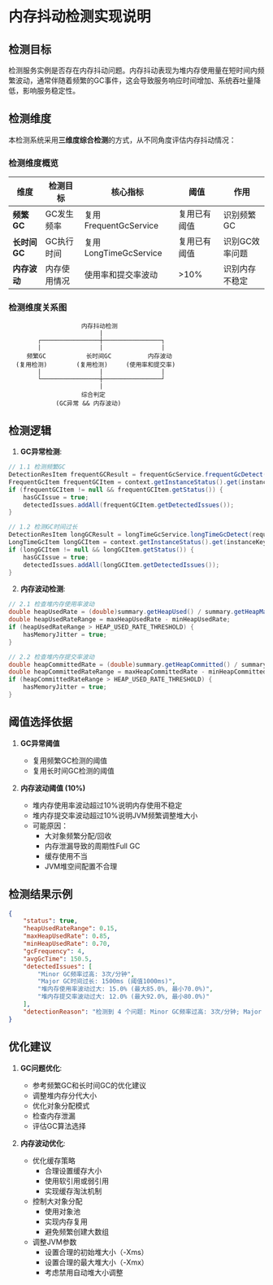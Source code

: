 # 内存抖动检测实现说明

## 检测目标

检测服务实例是否存在内存抖动问题。内存抖动表现为堆内存使用量在短时间内频繁波动，通常伴随着频繁的GC事件，这会导致服务响应时间增加、系统吞吐量降低，影响服务稳定性。

## 检测维度

本检测系统采用**三维度综合检测**的方式，从不同角度评估内存抖动情况：

### 检测维度概览

| 维度 | 检测目标 | 核心指标 | 阈值 | 作用 |
|------|----------|----------|------|------|
| **频繁GC** | GC发生频率 | 复用FrequentGcService | 复用已有阈值 | 识别频繁GC |
| **长时间GC** | GC执行时间 | 复用LongTimeGcService | 复用已有阈值 | 识别GC效率问题 |
| **内存波动** | 内存使用情况 | 使用率和提交率波动 | >10% | 识别内存不稳定 |

### 检测维度关系图

```
                    内存抖动检测
                         |
        ┌────────────────┼────────────────┐
        |                |                |
     频繁GC           长时间GC          内存波动
  (复用检测)        (复用检测)     (使用率和提交率)
        |                |                |
        └────────────────┼────────────────┘
                         |
                    综合判定
             (GC异常 && 内存波动)
```

## 检测逻辑

1. **GC异常检测**:
```java
// 1.1 检测频繁GC
DetectionResItem frequentGCResult = frequentGcService.frequentGcDetect(requestItem);
FrequentGcItem frequentGCItem = context.getInstanceStatus().get(instanceKey);
if (frequentGCItem != null && frequentGCItem.getStatus()) {
    hasGCIssue = true;
    detectedIssues.addAll(frequentGCItem.getDetectedIssues());
}

// 1.2 检测GC时间过长
DetectionResItem longGCResult = longTimeGcService.longTimeGcDetect(requestItem);
LongTimeGcItem longGCItem = context.getInstanceStatus().get(instanceKey);
if (longGCItem != null && longGCItem.getStatus()) {
    hasGCIssue = true;
    detectedIssues.addAll(longGCItem.getDetectedIssues());
}
```

2. **内存波动检测**:
```java
// 2.1 检查堆内存使用率波动
double heapUsedRate = (double)summary.getHeapUsed() / summary.getHeapMaxed();
double heapUsedRateRange = maxHeapUsedRate - minHeapUsedRate;
if (heapUsedRateRange > HEAP_USED_RATE_THRESHOLD) {
    hasMemoryJitter = true;
}

// 2.2 检查堆内存提交率波动
double heapCommittedRate = (double)summary.getHeapCommitted() / summary.getHeapMaxed();
double heapCommittedRateRange = maxHeapCommittedRate - minHeapCommittedRate;
if (heapCommittedRateRange > HEAP_USED_RATE_THRESHOLD) {
    hasMemoryJitter = true;
}
```

## 阈值选择依据

1. **GC异常阈值**
   - 复用频繁GC检测的阈值
   - 复用长时间GC检测的阈值

2. **内存波动阈值 (10%)**
   - 堆内存使用率波动超过10%说明内存使用不稳定
   - 堆内存提交率波动超过10%说明JVM频繁调整堆大小
   - 可能原因：
     - 大对象频繁分配/回收
     - 内存泄漏导致的周期性Full GC
     - 缓存使用不当
     - JVM堆空间配置不合理

## 检测结果示例

```json
{
    "status": true,
    "heapUsedRateRange": 0.15,
    "maxHeapUsedRate": 0.85,
    "minHeapUsedRate": 0.70,
    "gcFrequency": 4,
    "avgGcTime": 150.5,
    "detectedIssues": [
        "Minor GC频率过高: 3次/分钟",
        "Major GC时间过长: 1500ms (阈值1000ms)",
        "堆内存使用率波动过大: 15.0% (最大85.0%, 最小70.0%)",
        "堆内存提交率波动过大: 12.0% (最大92.0%, 最小80.0%)"
    ],
    "detectionReason": "检测到 4 个问题: Minor GC频率过高: 3次/分钟; Major GC时间过长: 1500ms (阈值1000ms); 堆内存使用率波动过大: 15.0% (最大85.0%, 最小70.0%); 堆内存提交率波动过大: 12.0% (最大92.0%, 最小80.0%)"
}
```

## 优化建议

1. **GC问题优化**:
   - 参考频繁GC和长时间GC的优化建议
   - 调整堆内存分代大小
   - 优化对象分配模式
   - 检查内存泄漏
   - 评估GC算法选择

2. **内存波动优化**:
   - 优化缓存策略
     - 合理设置缓存大小
     - 使用软引用或弱引用
     - 实现缓存淘汰机制
   - 控制大对象分配
     - 使用对象池
     - 实现内存复用
     - 避免频繁创建大数组
   - 调整JVM参数
     - 设置合理的初始堆大小（-Xms）
     - 设置合理的最大堆大小（-Xmx）
     - 考虑禁用自动堆大小调整 
